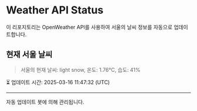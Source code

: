
# Weather API Status

이 리포지토리는 OpenWeather API를 사용하여 서울의 날씨 정보를 자동으로 업데이트합니다.

## 현재 서울 날씨
> 서울의 현재 날씨: light snow, 온도: 1.76°C, 습도: 41%

⏳ 업데이트 시간: 2025-03-16 11:47:32 (UTC)

---
자동 업데이트 봇에 의해 관리됩니다.
